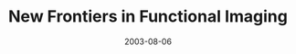 ---
title: "New Frontiers in Functional Imaging"
project_id: 
date: 2003-08-06
conference_id: ""
presenters:
   - peter_bandettini
summary: "<p>Bio imaging Conference, Chieti, Italy</p>"
file: /assets/presentations/T139.pdf
filename: T139.pdf
layout: presentation
---